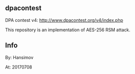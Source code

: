 ## dpacontest

DPA contest v4: http://www.dpacontest.org/v4/index.php

This repository is an implementation of AES-256 RSM attack.

## Info

By: Hansimov

At: 20170708
